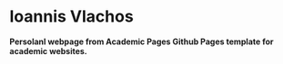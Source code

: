 # Ioannis Vlachos
**Persolanl webpage from Academic Pages Github Pages template for academic websites.**
